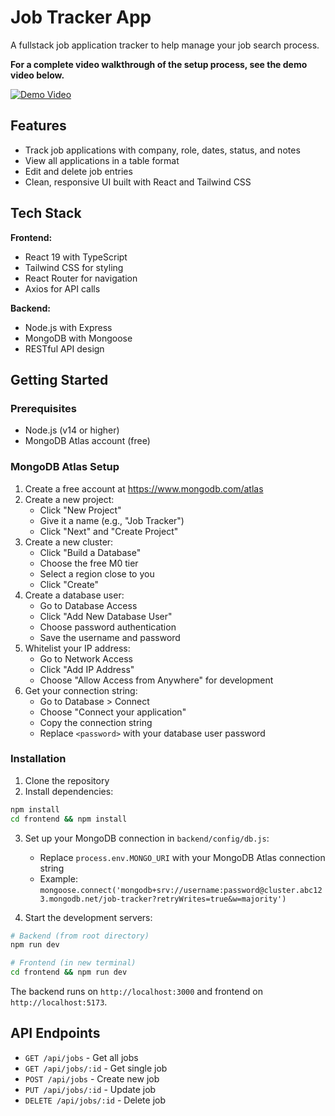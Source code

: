 # Job Tracker App

A fullstack job application tracker to help manage your job search process.

**For a complete video walkthrough of the setup process, see the demo video below.**

[![Demo Video](https://img.shields.io/badge/Demo-Video-red?logo=youtube)](https://drive.google.com/file/d/1S1YbDHl6EpdkUO-PYSGsHTWskUt7Sjz1/view?usp=sharing)

## Features

- Track job applications with company, role, dates, status, and notes
- View all applications in a table format
- Edit and delete job entries
- Clean, responsive UI built with React and Tailwind CSS

## Tech Stack

**Frontend:**
- React 19 with TypeScript
- Tailwind CSS for styling
- React Router for navigation
- Axios for API calls

**Backend:**
- Node.js with Express
- MongoDB with Mongoose
- RESTful API design

## Getting Started

### Prerequisites
- Node.js (v14 or higher)
- MongoDB Atlas account (free)

### MongoDB Atlas Setup

1. Create a free account at https://www.mongodb.com/atlas
2. Create a new project:
   - Click "New Project"
   - Give it a name (e.g., "Job Tracker")
   - Click "Next" and "Create Project"
3. Create a new cluster:
   - Click "Build a Database"
   - Choose the free M0 tier
   - Select a region close to you
   - Click "Create"
4. Create a database user:
   - Go to Database Access
   - Click "Add New Database User"
   - Choose password authentication
   - Save the username and password
5. Whitelist your IP address:
   - Go to Network Access
   - Click "Add IP Address"
   - Choose "Allow Access from Anywhere" for development
6. Get your connection string:
   - Go to Database > Connect
   - Choose "Connect your application"
   - Copy the connection string
   - Replace `<password>` with your database user password

### Installation

1. Clone the repository
2. Install dependencies:
```bash
npm install
cd frontend && npm install
```

3. Set up your MongoDB connection in `backend/config/db.js`:
   - Replace `process.env.MONGO_URI` with your MongoDB Atlas connection string
   - Example: `mongoose.connect('mongodb+srv://username:password@cluster.abc123.mongodb.net/job-tracker?retryWrites=true&w=majority')`

4. Start the development servers:
```bash
# Backend (from root directory)
npm run dev

# Frontend (in new terminal)
cd frontend && npm run dev
```

The backend runs on `http://localhost:3000` and frontend on `http://localhost:5173`.

## API Endpoints

- `GET /api/jobs` - Get all jobs
- `GET /api/jobs/:id` - Get single job
- `POST /api/jobs` - Create new job
- `PUT /api/jobs/:id` - Update job
- `DELETE /api/jobs/:id` - Delete job
